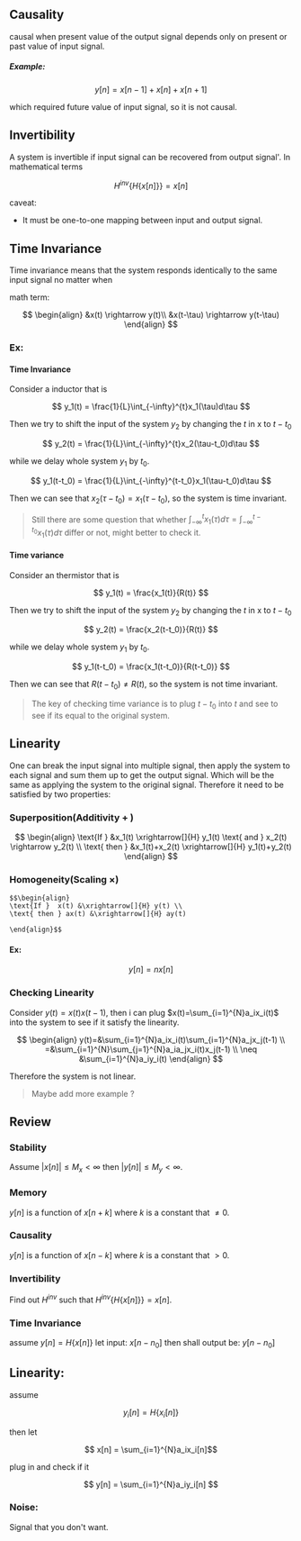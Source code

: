 ## Causality
causal when present value of the output signal depends only on present or past value of input signal.

##### Example:

$$ y[n]=x[n-1]+x[n]+x[n+1] $$

which required future value of input signal, so it is not causal.

## Invertibility
A system is invertible if input signal can be recovered from output signal'.
In mathematical terms 

$$
H^{inv}\{H\{x[n]\}\}=x[n]
$$

caveat:
- It must be one-to-one mapping between input and output signal.

## Time Invariance
Time invariance means that the system responds identically to the same input signal no matter when

math term: 

$$ \begin{align}
&x(t) \rightarrow y(t)\\ 
&x(t-\tau) \rightarrow y(t-\tau)
\end{align}
$$
### Ex:
#### Time Invariance
Consider a inductor that is

$$
y_1(t) = \frac{1}{L}\int_{-\infty}^{t}x_1(\tau)d\tau
$$

Then we try to shift the input of the system $y_2$  by changing the $t$ in x to $t-t_0$

$$
y_2(t) = \frac{1}{L}\int_{-\infty}^{t}x_2(\tau-t_0)d\tau
$$

while we delay whole system $y_1$ by $t_0$.

$$
y_1(t-t_0) = \frac{1}{L}\int_{-\infty}^{t-t_0}x_1(\tau-t_0)d\tau
$$

Then we can see that $x_2(\tau-t_0) = x_1(\tau-t_0)$, so the system is time invariant.
> Still there are some question that whether $\int_{-\infty}^{t}x_1(\tau)d\tau = \int_{-\infty}^{t-t_0}x_1(\tau)d\tau$ differ or not, might better to check it.



#### Time variance
Consider an thermistor that is

$$
y_1(t) = \frac{x_1(t)}{R(t)}
$$

Then we try to shift the input of the system $y_2$  by changing the $t$ in x to $t-t_0$


$$
y_2(t) = \frac{x_2(t-t_0)}{R(t)}
$$

while we delay whole system $y_1$ by $t_0$.

$$
y_1(t-t_0) = \frac{x_1(t-t_0)}{R(t-t_0)}
$$

Then we can see that $R(t-t_0) \neq R(t)$, so the system is not time invariant.
> The key of checking time variance is to plug $t-t_0$ into $t$ and see to see if its equal to the original system.



## Linearity
One can break the input signal into multiple signal, then apply the system to each signal and sum them up to get the output signal. Which will be the same as applying the system to the original signal.
Therefore it need to be satisfied by two properties:
### Superposition(Additivity $+$ )
$$ \begin{align}
\text{If  }  &x_1(t) \xrightarrow[]{H} y_1(t) \text{ and } x_2(t) \rightarrow y_2(t) \\
\text{ then } &x_1(t)+x_2(t) \xrightarrow[]{H} y_1(t)+y_2(t)
\end{align}
$$

### Homogeneity(Scaling $\times$)
	$$\begin{align}
	\text{If }  x(t) &\xrightarrow[]{H} y(t) \\
	\text{ then } ax(t) &\xrightarrow[]{H} ay(t)
	
	\end{align}$$
	
#### Ex: 

$$ y[n]=nx[n] $$
### Checking Linearity
Consider $y(t)=x(t)x(t-1)$, then i can plug $x(t)=\sum_{i=1}^{N}a_ix_i(t)$ into the system to see if it satisfy the linearity.

$$ 
\begin{align}
y(t)=&\sum_{i=1}^{N}a_ix_i(t)\sum_{i=1}^{N}a_jx_j(t-1) \\
=&\sum_{i=1}^{N}\sum_{j=1}^{N}a_ia_jx_i(t)x_j(t-1) \\
\neq &\sum_{i=1}^{N}a_iy_i(t)
\end{align}
$$

Therefore the system is not linear.

> Maybe add more example ?

## Review 
### Stability
Assume $|x[n]| \leq M_x \lt \infty$ then $|y[n]| \leq M_y \lt \infty$.

### Memory
$y[n]$ is a function of $x[n+k]$ where $k$ is a constant that $\neq 0$.

### Causality
$y[n]$ is a function of $x[n-k]$ where $k$ is a constant that $\gt 0$.

### Invertibility
Find out $H^{inv}$ such that $H^{inv}\{H\{x[n]\}\}=x[n]$.

### Time Invariance
assume $y[n] = H\{x[n]\}$
let input: $x[n-n_0]$ then shall output be: $y[n-n_0]$

## Linearity: 
assume 

$$
y_i[n]=H\{x_i[n]\}
$$

then let 

$$
x[n] = \sum_{i=1}^{N}a_ix_i[n]$$

plug in and check if it 

$$
y[n] = \sum_{i=1}^{N}a_iy_i[n]
$$
### Noise:
Signal that you don't want.















